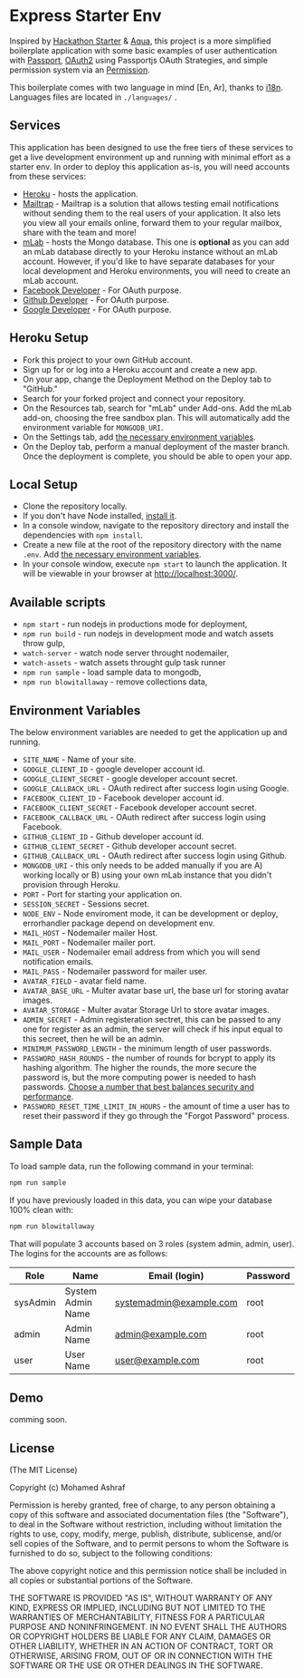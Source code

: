 # Express Starter Env
Inspired by [Hackathon Starter](https://github.com/sahat/hackathon-starter) & [Aqua](https://jedireza.github.io/aqua/), this project is a more simplified boilerplate application with some basic examples of user authentication with [Passport](https://github.com/jaredhanson/passport), [OAuth2](https://oauth.net/2/) using Passportjs OAuth Strategies, and simple permission system via an [Permission](https://www.npmjs.com/package/permission).

This boilerplate comes with two language in mind [En, Ar], thanks to [i18n](https://www.npmjs.com/package/i18n). Languages files are located in `./languages/` .

## Services
This application has been designed to use the free tiers of these services to get a live development environment up and running with minimal effort as a starter env. In order to deploy this application as-is, you will need accounts from these services:

* [Heroku](https://signup.heroku.com/) - hosts the application.
* [Mailtrap](https://mailtrap.io) - Mailtrap is a solution that allows testing email notifications without sending them to the real users of your application. It also lets you view all your emails online, forward them to your regular mailbox, share with the team and more!
* [mLab](https://mlab.com/signup/) - hosts the Mongo database.  This one is **optional** as you can add an mLab database directly to your Heroku instance without an mLab account. However, if you'd like to have separate databases for your local development and Heroku environments, you will need to create an mLab account.
* [Facebook Developer](https://developers.facebook.com/) - For OAuth purpose.
* [Github Developer](https://developer.github.com/) - For OAuth purpose.
* [Google Developer](https://console.developers.google.com) - For OAuth purpose.


## Heroku Setup

* Fork this project to your own GitHub account.
* Sign up for or log into a Heroku account and create a new app.
* On your app, change the Deployment Method on the Deploy tab to "GitHub."
* Search for your forked project and connect your repository.
* On the Resources tab, search for "mLab" under Add-ons.  Add the mLab add-on, choosing the free sandbox plan. This will automatically add the environment variable for `MONGODB_URI`.
* On the Settings tab, add [the necessary environment variables](#environment-variables).
* On the Deploy tab, perform a manual deployment of the master branch.  Once the deployment is complete, you should be able to open your app.


## Local Setup

* Clone the repository locally.
* If you don't have Node installed, [install it](https://nodejs.org/en/download/).
* In a console window, navigate to the repository directory and install the dependencies with `npm install`.
* Create a new file at the root of the repository directory with the name `.env`.  Add [the necessary environment variables](#environment-variables).
* In your console window, execute `npm start` to launch the application.  It will be viewable in your browser at [http://localhost:3000/](http://localhost:3000/).


## Available scripts

+ `npm start` - run nodejs in productions mode for deployment,
+ `npm run build` - run nodejs in development mode and watch assets throw gulp,
+ `watch-server` - watch node server throught nodemailer,
+ `watch-assets` - watch assets throught gulp task runner
+ `npm run sample` - load sample data to mongodb,
+ `npm run blowitallaway` - remove collections data,


## Environment Variables
The below environment variables are needed to get the application up and running.

* `SITE_NAME` - Name of your site.
* `GOOGLE_CLIENT_ID` - google developer account id.
* `GOOGLE_CLIENT_SECRET` - google developer account secret.
* `GOOGLE_CALLBACK_URL` - OAuth redirect after success login using Google.
* `FACEBOOK_CLIENT_ID` - Facebook developer account id.
* `FACEBOOK_CLIENT_SECRET` - Facebook developer account secret.
* `FACEBOOK_CALLBACK_URL` - OAuth redirect after success login using Facebook.
* `GITHUB_CLIENT_ID` - Github developer account id.
* `GITHUB_CLIENT_SECRET` - Github developer account secret.
* `GITHUB_CALLBACK_URL` - OAuth redirect after success login using Github.
* `MONGODB_URI` - this only needs to be added manually if you are A) working locally or B) using your own mLab instance that you didn't provision through Heroku.
* `PORT` - Port for starting your application on.
* `SESSION_SECRET` - Sessions secret.
* `NODE_ENV` - Node enviroment mode, it can be development or deploy, errorhandler package depend on development env.
* `MAIL_HOST` - Nodemailer mailer Host.
* `MAIL_PORT` - Nodemailer mailer port.
* `MAIL_USER` - Nodemailer email address from which you will send notification emails.
* `MAIL_PASS` - Nodemailer password for mailer user.
* `AVATAR_FIELD` - avatar field name.
* `AVATAR_BASE_URL` - Multer avatar base url, the base url for storing avatar images.
* `AVATAR_STORAGE` - Multer avatar Storage Url to store avatar images. 
* `ADMIN_SECRET` - Admin registeration sectret, this can be passed to any one for register as an admin, the server will check if his input equal to this secreet, then he will be an admin.
* `MINIMUM_PASSWORD_LENGTH` - the minimum length of user passwords.
* `PASSWORD_HASH_ROUNDS` - the number of rounds for bcrypt to apply its hashing algorithm.  The higher the rounds, the more secure the password is, but the more computing power is needed to hash passwords.  [Choose a number that best balances security and performance](http://security.stackexchange.com/questions/3959/recommended-of-iterations-when-using-pkbdf2-sha256/3993#3993).
* `PASSWORD_RESET_TIME_LIMIT_IN_HOURS` - the amount of time a user has to reset their password if they go through the "Forgot Password" process.

## Sample Data

To load sample data, run the following command in your terminal:
```bash
npm run sample
```

If you have previously loaded in this data, you can wipe your database 100% clean with:
```bash
npm run blowitallaway
```

That will populate 3 accounts based on 3 roles (system admin, admin, user). The logins for the accounts are as follows:

|Role|Name|Email (login)|Password|
|---|---|---|---|
|sysAdmin|System Admin Name|systemadmin@example.com|root|
|admin|Admin Name|admin@example.com|root|
|user|User Name|user@example.com|root|


## Demo
comming soon.


## License
(The MIT License)

Copyright (c) Mohamed Ashraf

Permission is hereby granted, free of charge, to any person obtaining a copy of this software and associated documentation files (the "Software"), to deal in the Software without restriction, including without limitation the rights to use, copy, modify, merge, publish, distribute, sublicense, and/or sell copies of the Software, and to permit persons to whom the Software is furnished to do so, subject to the following conditions:

The above copyright notice and this permission notice shall be included in all copies or substantial portions of the Software.

THE SOFTWARE IS PROVIDED "AS IS", WITHOUT WARRANTY OF ANY KIND, EXPRESS OR IMPLIED, INCLUDING BUT NOT LIMITED TO THE WARRANTIES OF MERCHANTABILITY, FITNESS FOR A PARTICULAR PURPOSE AND NONINFRINGEMENT. IN NO EVENT SHALL THE AUTHORS OR COPYRIGHT HOLDERS BE LIABLE FOR ANY CLAIM, DAMAGES OR OTHER LIABILITY, WHETHER IN AN ACTION OF CONTRACT, TORT OR OTHERWISE, ARISING FROM, OUT OF OR IN CONNECTION WITH THE SOFTWARE OR THE USE OR OTHER DEALINGS IN THE SOFTWARE.